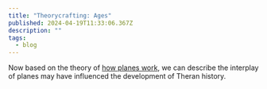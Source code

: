 ```yaml
---
title: "Theorycrafting: Ages"
published: 2024-04-19T11:33:06.367Z
description: ""
tags:
  - blog
---
```


Now based on the theory of [how planes work](./theorycrafting-planes.mdx), we
can describe the interplay of planes may have influenced the development of
Theran history.
